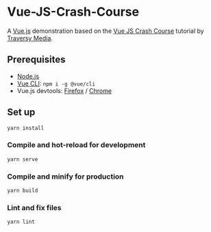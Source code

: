 # Vue-JS-Crash-Course

A [Vue.js](https://vuejs.org/) demonstration based on the
[Vue JS Crash Course](https://www.youtube.com/watch?v=Wy9q22isx3U)
tutorial by
[Traversy Media](https://www.youtube.com/channel/UC29ju8bIPH5as8OGnQzwJyA).

## Prerequisites

- [Node.js](https://nodejs.org/en/)
- [Vue CLI](https://cli.vuejs.org/): `npm i -g @vue/cli`
- Vue.js devtools:
  [Firefox](https://addons.mozilla.org/en-US/firefox/addon/vue-js-devtools/) /
  [Chrome](https://chrome.google.com/webstore/detail/vuejs-devtools/nhdogjmejiglipccpnnnanhbledajbpd?hl=en-US)

## Set up

```
yarn install
```

### Compile and hot-reload for development
```
yarn serve
```

### Compile and minify for production
```
yarn build
```

### Lint and fix files
```
yarn lint
```
